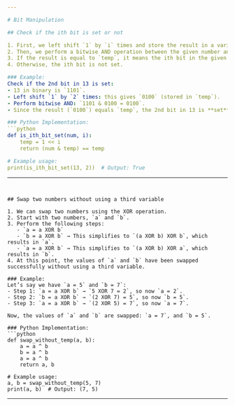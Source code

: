 ```yaml
---

# Bit Manipulation

## Check if the ith bit is set or not

1. First, we left shift `1` by `i` times and store the result in a variable called `temp`.  
2. Then, we perform a bitwise AND operation between the given number and `temp`.  
3. If the result is equal to `temp`, it means the ith bit in the given number is set.  
4. Otherwise, the ith bit is not set.

### Example:
Check if the 2nd bit in 13 is set:  
- 13 in binary is `1101`.  
- Left shift `1` by `2` times: this gives `0100` (stored in `temp`).  
- Perform bitwise AND: `1101 & 0100 = 0100`.  
- Since the result (`0100`) equals `temp`, the 2nd bit in 13 is **set**.

### Python Implementation:
```python
def is_ith_bit_set(num, i):
    temp = 1 << i
    return (num & temp) == temp

# Example usage:
print(is_ith_bit_set(13, 2))  # Output: True
```

---
```


## Swap two numbers without using a third variable

1. We can swap two numbers using the XOR operation.  
2. Start with two numbers, `a` and `b`.  
3. Perform the following steps:
   - `a = a XOR b`
   - `b = a XOR b` → This simplifies to `(a XOR b) XOR b`, which results in `a`.
   - `a = a XOR b` → This simplifies to `(a XOR b) XOR a`, which results in `b`.  
4. At this point, the values of `a` and `b` have been swapped successfully without using a third variable.

### Example:
Let’s say we have `a = 5` and `b = 7`:  
- Step 1: `a = a XOR b` → `5 XOR 7 = 2`, so now `a = 2`.  
- Step 2: `b = a XOR b` → `(2 XOR 7) = 5`, so now `b = 5`.  
- Step 3: `a = a XOR b` → `(2 XOR 5) = 7`, so now `a = 7`.  

Now, the values of `a` and `b` are swapped: `a = 7`, and `b = 5`.

### Python Implementation:
```python
def swap_without_temp(a, b):
    a = a ^ b
    b = a ^ b
    a = a ^ b
    return a, b

# Example usage:
a, b = swap_without_temp(5, 7)
print(a, b)  # Output: (7, 5)
```

---
